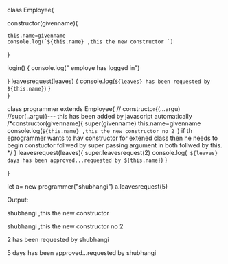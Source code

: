class Employee{

  constructor(givenname){

    this.name=givenname
    console.log(`${this.name} ,this the new constructor `)
  }
  
  login()
  {
    console.log(" employe has logged in")
    
  }
  leavesrequest(leaves)
  {
    console.log(`${leaves} has been requested by ${this.name}`)
  }  
}

class programmer extends Employee{
  // constructor{(...argu) 
  //supr(..argu)}--- this has been added by javascript automatically
/*constructor(givenname){
 super(givenname)
    this.name=givenname
    console.log(`${this.name} ,this the new constructor no 2 `)  if th eprogrammer wants to hav constructor for extened class then he needs  to begin constuctor follwed by super passing argument in both follwed by this. */
  }
  leavesrequest(leaves){
    super.leavesrequest(2)
    console.log(` ${leaves} days has been approved...requested by ${this.name}`)
  }
  
}

let a= new programmer("shubhangi")
a.leavesrequest(5)


Output:

shubhangi ,this the new constructor 

shubhangi ,this the new constructor no 2 

2 has been requested by shubhangi 

 5 days has been approved...requested by shubhangi

